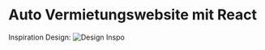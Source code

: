 # Auto Vermietungswebsite mit React


Inspiration Design:
![Design Inspo](https://cdn.dribbble.com/userupload/6822434/file/original-50549f8253b386c9c3ada07c1607ca50.png?compress=1&resize=1024x768)
